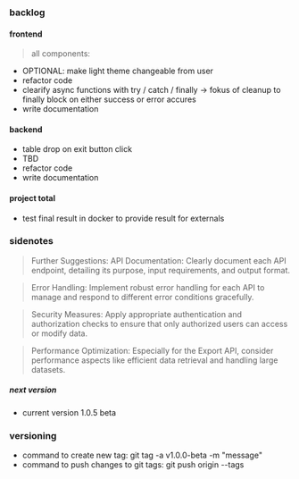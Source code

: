 ### backlog

#### frontend

> all components:

- OPTIONAL: make light theme changeable from user
- refactor code
- clearify async functions with try / catch / finally -> fokus of cleanup to finally block on either success or error accures
- write documentation

#### backend

- table drop on exit button click
- TBD
- refactor code
- write documentation

#### project total

- test final result in docker to provide result for externals

### sidenotes

> Further Suggestions:
> API Documentation: Clearly document each API endpoint, detailing its purpose, input requirements, and output format.

> Error Handling: Implement robust error handling for each API to manage and respond to different error conditions gracefully.

> Security Measures: Apply appropriate authentication and authorization checks to ensure that only authorized users can access or modify data.

> Performance Optimization: Especially for the Export API, consider performance aspects like efficient data retrieval and handling large datasets.

##### next version

- current version 1.0.5 beta

### versioning

- command to create new tag: git tag -a v1.0.0-beta -m "message"
- command to push changes to git tags: git push origin --tags
